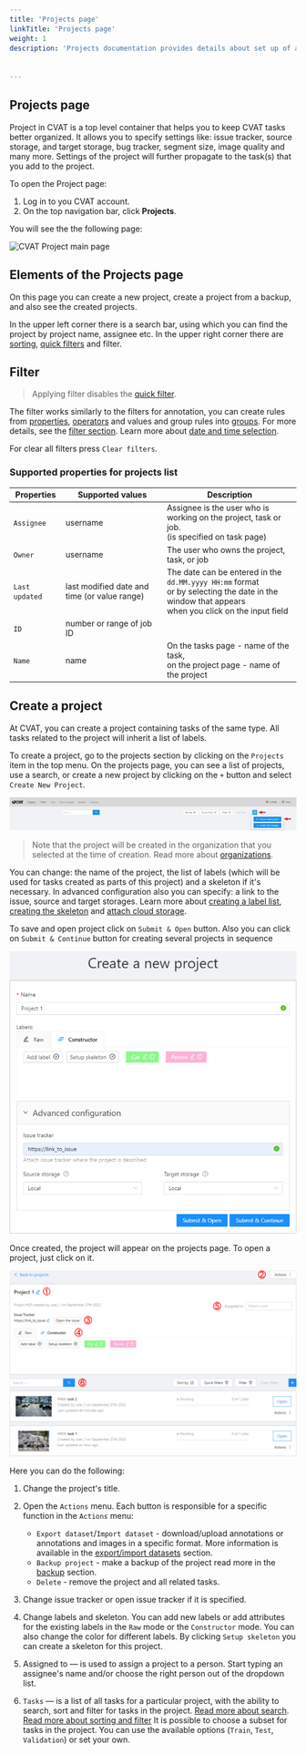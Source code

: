 ```yaml
---
title: 'Projects page'
linkTitle: 'Projects page'
weight: 1
description: 'Projects documentation provides details about set up of a poject in CVAT, set up from a back up, and navigation through the project.'


---
```


## Projects page

Project in CVAT is a top level container that helps you to keep CVAT tasks better organized. It allows you to specify settings like: issue tracker, source storage, and target storage, bug tracker, segment size, image quality and many more. Settings of the project will further propagate to the task(s) that you add to the project.

To open the Project page:

1. Log in to you CVAT account.
2. On the top navigation bar, click **Projects**.

You will see the the following page:


![CVAT Project main page](site/content/en/images/vat-project-main-page.png)

## Elements of the Projects page



On this page you can create a new project, create a project from a backup, and also see the created projects.

In the upper left corner there is a search bar, using which you can find the project by project name, assignee etc.
In the upper right corner there are [sorting][sorting], [quick filters][quick-filters] and filter.

## Filter

> Applying filter disables the [quick filter][quick-filters].

The filter works similarly to the filters for annotation,
you can create rules from [properties](#supported-properties-for-projects-list),
[operators][operators] and values and group rules into [groups][groups].
For more details, see the [filter section][create-filter].
Learn more about [date and time selection][data-and-time].

For clear all filters press `Clear filters`.

### Supported properties for projects list

| Properties     | Supported values                             | Description                                 |
| -------------- | -------------------------------------------- | ------------------------------------------- |
| `Assignee`     | username                                     | Assignee is the user who is working on the project, task or job. <br>(is specified on task page) |
| `Owner`        | username                                     | The user who owns the project, task, or job |
| `Last updated` | last modified date and time (or value range) | The date can be entered in the `dd.MM.yyyy HH:mm` format <br>or by selecting the date in the window that appears <br>when you click on the input field |
| `ID`           | number or range of job ID                    |                                             |
| `Name`         | name                                         | On the tasks page - name of the task,<br> on the project page - name of the project |

## Create a project

At CVAT, you can create a project containing tasks of the same type.
All tasks related to the project will inherit a list of labels.

To create a project, go to the projects section by clicking on the `Projects` item in the top menu.
On the projects page, you can see a list of projects, use a search,
or create a new project by clicking on the `+` button and select `Create New Project`.

![](/images/image190.jpg)

> Note that the project will be created in the organization that you selected at the time of creation.
> Read more about [organizations](/docs/manual/advanced/organization/).

You can change: the name of the project, the list of labels
(which will be used for tasks created as parts of this project) and a skeleton if it's necessary.
In advanced configuration also you can specify: a link to the issue, source and target storages.
Learn more about [creating a label list](/docs/manual/basics/creating_an_annotation_task/#labels),
[creating the skeleton](/docs/manual/advanced/annotation-with-skeletons/creating-the-skeleton/) and [attach cloud storage](/docs/manual/basics/attach-cloud-storage/).

To save and open project click on `Submit & Open` button. Also you
can click on `Submit & Continue` button for creating several projects in sequence

![](/images/image191.jpg)

Once created, the project will appear on the projects page. To open a project, just click on it.

![](/images/image192_mapillary_vistas.jpg)

Here you can do the following:

1. Change the project's title.
1. Open the `Actions` menu. Each button is responsible for a specific function in the `Actions` menu:
   - `Export dataset`/`Import dataset` - download/upload annotations or annotations and images in a specific format.
     More information is available in the [export/import datasets](/docs/manual/advanced/export-import-datasets/)
     section.
   - `Backup project` - make a backup of the project read more in the [backup](/docs/manual/advanced/backup/) section.
   - `Delete` - remove the project and all related tasks.
1. Change issue tracker or open issue tracker if it is specified.
1. Change labels and skeleton.
   You can add new labels or add attributes for the existing labels in the `Raw` mode or the `Constructor` mode.
   You can also change the color for different labels.
   By clicking `Setup skeleton` you can create a skeleton for this project.

1. Assigned to — is used to assign a project to a person.
   Start typing an assignee's name and/or choose the right person out of the dropdown list.
1. `Tasks` — is a list of all tasks for a particular project, with the ability to search,
   sort and filter for tasks in the project.
   [Read more about search](/docs/manual/advanced/search/).
   [Read more about sorting and filter](/docs/manual/advanced/filter/#sort-and-filter-projects-tasks-and-jobs)
It is possible to choose a subset for tasks in the project. You can use the available options
(`Train`, `Test`, `Validation`) or set your own.

[create-filter]: /docs/manual/advanced/filter/#create-a-filter
[operators]: /docs/manual/advanced/filter/#supported-operators-for-properties
[groups]: /docs/manual/advanced/filter/#groups
[data-and-time]: /docs/manual/advanced/filter#date-and-time-selection
[sorting]: /docs/manual/advanced/filter/#sort-by
[quick-filters]: /docs/manual/advanced/filter/#quick-filters
